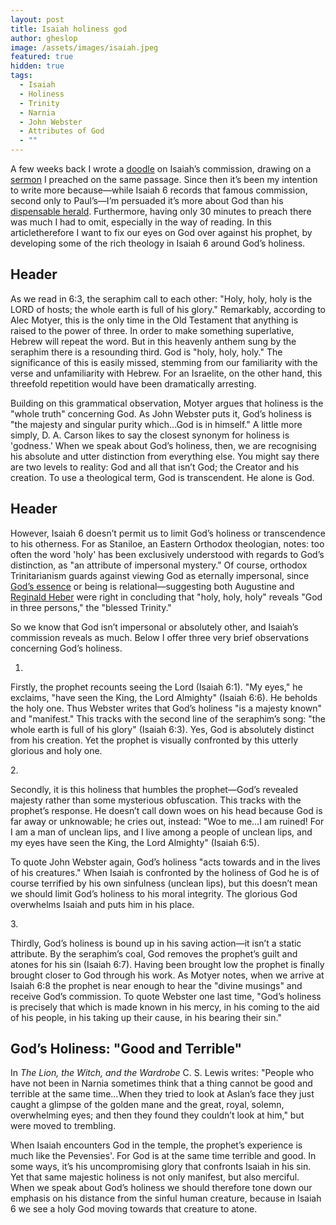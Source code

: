 ```yaml
---
layout: post
title: Isaiah holiness god
author: gheslop
image: /assets/images/isaiah.jpeg
featured: true
hidden: true
tags:
  - Isaiah
  - Holiness
  - Trinity
  - Narnia
  - John Webster
  - Attributes of God
  - ""
---
```

A few weeks back I wrote a [doodle](https://rekindle.co.za/content/2024-04-22-successful-ministry-isaiah) on Isaiah’s commission, drawing on a [sermon](https://sermons.unionchapel.co.za/sermons/54775/holy-holy-holy/) I preached on the same passage. Since then it’s been my intention to write more because—while Isaiah 6 records that famous commission, second only to Paul’s—I’m persuaded it’s more about God than his [dispensable herald](https://rekindle.co.za/content/pastor-you-are-dispensable/). Furthermore, having only 30 minutes to preach there was much I had to omit, especially in the way of reading. In this articletherefore I want to fix our eyes on God over against his prophet, by developing some of the rich theology in Isaiah 6 around God’s holiness. 

## Header

As we read in 6:3, the seraphim call to each other: "Holy, holy, holy is the LORD of hosts; the whole earth is full of his glory." Remarkably, according to Alec Motyer, this is the only time in the Old Testament that anything is raised to the power of three. In order to make something superlative, Hebrew will repeat the word. But in this heavenly anthem sung by the seraphim there is a resounding third. God is "holy, holy, holy." The significance of this is easily missed, stemming from our familiarity with the verse and unfamiliarity with Hebrew. For an Israelite, on the other hand, this threefold repetition would have been dramatically arresting.

Building on this grammatical observation, Motyer argues that holiness is the "whole truth" concerning God. As John Webster puts it, God’s holiness is "the majesty and singular purity which…God is in himself." A little more simply, D. A. Carson likes to say the closest synonym for holiness is 'godness.' When we speak about God’s holiness, then, we are recognising his absolute and utter distinction from everything else. You might say there are two levels to reality: God and all that isn’t God; the Creator and his creation. To use a theological term, God is transcendent. He alone is God.

## Header

However, Isaiah 6 doesn’t permit us to limit God’s holiness or transcendence to his otherness. For as Staniloe, an Eastern Orthodox theologian, notes: too often the word 'holy' has been exclusively understood with regards to God’s distinction, as "an attribute of impersonal mystery." Of course, orthodox Trinitarianism guards against viewing God as eternally impersonal, since [God’s essence](https://rekindle.co.za/content/2022-01-13-trinity-same-substance) or being is relational—suggesting both Augustine and [Reginald Heber](https://hymnary.org/text/holy_holy_holy_lord_god_almighty_early) were right in concluding that "holy, holy, holy" reveals "God in three persons," the "blessed Trinity."

So we know that God isn’t impersonal or absolutely other, and Isaiah’s commission reveals as much. Below I offer three very brief observations concerning God’s holiness.

1.

Firstly, the prophet recounts seeing the Lord (Isaiah 6:1). "My eyes," he exclaims, "have seen the King, the Lord Almighty" (Isaiah 6:6). He beholds the holy one. Thus Webster writes that God’s holiness "is a majesty known" and "manifest." This tracks with the second line of the seraphim’s song: "the whole earth is full of his glory" (Isaiah 6:3). Yes, God is absolutely distinct from his creation. Yet the prophet is visually confronted by this utterly glorious and holy one.

2. 

Secondly, it is this holiness that humbles the prophet—God’s revealed majesty rather than some mysterious obfuscation. This tracks with the prophet’s response. He doesn’t call down woes on his head because God is far away or unknowable; he cries out, instead: "Woe to me…I am ruined! For I am a man of unclean lips, and I live among a people of unclean lips, and my eyes have seen the King, the Lord Almighty" (Isaiah 6:5).

To quote John Webster again, God’s holiness "acts towards and in the lives of his creatures." When Isaiah is confronted by the holiness of God he is of course terrified by his own sinfulness (unclean lips), but this doesn’t mean we should limit God’s holiness to his moral integrity. The glorious God overwhelms Isaiah and puts him in his place.

3. 

Thirdly, God’s holiness is bound up in his saving action—it isn’t a static attribute. By the seraphim’s coal, God removes the prophet’s guilt and atones for his sin (Isaiah 6:7). Having been brought low the prophet is finally brought closer to God through his work. As Motyer notes, when we arrive at Isaiah 6:8 the prophet is near enough to hear the "divine musings" and receive God’s commission. To quote Webster one last time, "God’s holiness is precisely that which is made known in his mercy, in his coming to the aid of his people, in his taking up their cause, in his bearing their sin."

## God’s Holiness: "Good and Terrible"

In *The Lion, the Witch, and the Wardrobe* C. S. Lewis writes: "People who have not been in Narnia sometimes think that a thing cannot be good and terrible at the same time…When they tried to look at Aslan’s face they just caught a glimpse of the golden mane and the great, royal, solemn, overwhelming eyes; and then they found they couldn’t look at him," but were moved to trembling.

When Isaiah encounters God in the temple, the prophet’s experience is much like the Pevensies'. For God is at the same time terrible and good. In some ways, it’s his uncompromising glory that confronts Isaiah in his sin. Yet that same majestic holiness is not only manifest, but also merciful. When we speak about God’s holiness we should therefore tone down our emphasis on his distance from the sinful human creature, because in Isaiah 6 we see a holy God moving towards that creature to atone.